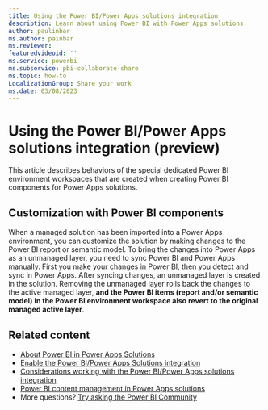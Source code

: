 ```yaml
---
title: Using the Power BI/Power Apps solutions integration
description: Learn about using Power BI with Power Apps solutions.
author: paulinbar
ms.author: painbar
ms.reviewer: ''
featuredvideoid: ''
ms.service: powerbi
ms.subservice: pbi-collaborate-share
ms.topic: how-to
LocalizationGroup: Share your work
ms.date: 03/08/2023
---
```


# Using the Power BI/Power Apps solutions integration (preview)

This article describes behaviors of the special dedicated Power BI environment workspaces that are created when creating Power BI components for Power Apps solutions.

## Customization with Power BI components

When a managed solution has been imported into a Power Apps environment, you can customize the solution by making changes to the Power BI report or semantic model. To bring the changes into Power Apps as an unmanaged layer, you need to sync Power BI and Power Apps manually. First you make your changes in Power BI, then you detect and sync in Power Apps. After syncing changes, an unmanaged layer is created in the solution. Removing the unmanaged layer rolls back the changes to the active managed layer, **and the Power BI items (report and/or semantic model) in the Power BI environment workspace also revert to the original managed active layer**. 

## Related content

* [About Power BI in Power Apps Solutions](./service-power-bi-powerapps-integration-about.md)
* [Enable the Power BI/Power Apps Solutions integration](./service-power-bi-powerapps-integration-enable.md)
* [Considerations working with the Power BI/Power Apps solutions integration](./service-power-bi-powerapps-integration-considerations.md)
* [Power BI content management in Power Apps solutions](/power-apps/maker/model-driven-apps/power-bi-content-management-power-apps-solutions)
* More questions? [Try asking the Power BI Community](https://community.powerbi.com/)